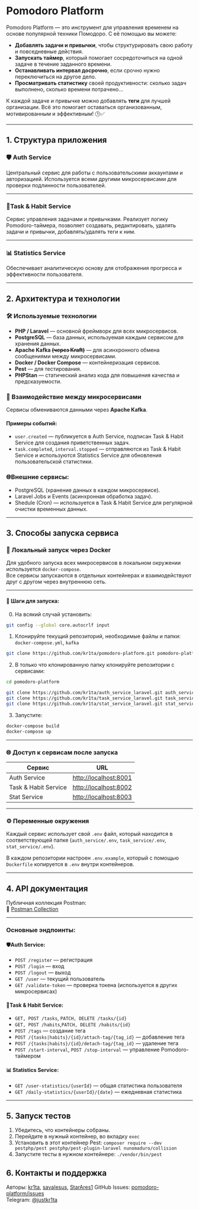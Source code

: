 # Pomodoro Platform

Pomodoro Platform — это инструмент для управления временем на основе популярной техники Помодоро. С её помощью вы можете:

- **Добавлять задачи и привычки**, чтобы структурировать свою работу и повседневные действия.
- **Запускать таймер**, который помогает сосредоточиться на одной задаче в течение заданного времени.
- **Останавливать интервал досрочно**, если срочно нужно переключиться на другое дело.
- **Просматривать статистику** своей продуктивности: сколько задач выполнено, сколько времени потрачено...

К каждой задаче и привычке можно добавлять **теги** для лучшей организации.
Всё это помогает оставаться организованным, мотивированным и эффективным! 🕒✅

---
## 1. Структура приложения
### 🛡️ Auth Service

Центральный сервис для работы с пользовательскими аккаунтами и авторизацией. Используется всеми другими микросервисами для проверки подлинности пользователей.

---
### 🧠Task & Habit Service

Сервис управления задачами и привычками. Реализует логику Pomodoro-таймера, позволяет создавать, редактировать, удалять задачи и привычки, добавлять/удалять теги к ним.

---
### 📊 Statistics Service

Обеспечивает аналитическую основу для отображения прогресса и эффективности пользователя.

---
## 2. Архитектура и технологии

### 🛠️ Используемые технологии

- **PHP / Laravel** — основной фреймворк для всех микросервисов.
- **PostgreSQL** — база данных, используемая каждым сервисом для хранения данных.
- **Apache Kafka ~~(через Kraft)~~** — для асинхронного обмена сообщениями между микросервисами.
- **Docker / Docker Compose** — контейнеризация сервисов.
- **Pest** — для тестирования.
- **PHPStan** — статический анализ кода для повышения качества и предсказуемости.

### 🔄 Взаимодействие между микросервисами

Сервисы обмениваются данными через **Apache Kafka**. 
#### Примеры событий:

- `user.created` — публикуется в Auth Service, подписан Task & Habit Service для создания приветственных задач.
- `task.completed`, `interval.stopped` — отправляются из Task & Habit Service и используются Statistics Service для обновления пользовательской статистики.
### 🌐Внешние сервисы:

- PostgreSQL (хранение данных в каждом микросервисе).
- Laravel Jobs и Events (асинхронная обработка задач).
- Shedule (Cron) — используется в Task & Habit Service для регулярной очистки временных данных.

---
## 3. Способы запуска сервиса

### 🐳 Локальный запуск через Docker 

Для удобного запуска всех микросервисов в локальном окружении используется `docker-compose`.  
Все сервисы запускаются в отдельных контейнерах и взаимодействуют друг с другом через внутреннюю сеть.

---
#### 🔧 Шаги для запуска:

0. На всякий случай установить:
```bash
git config --global core.autocrlf input
```

1. Клонируйте текущий репозиторий, необходимые файлы и папки: `docker-compose.yml`, `kafka`
```bash
git clone https://github.com/kr1ta/pomodoro-platform.git pomodoro-platform 
```

2. В только что клонированную папку клонируйте репозитории с сервисами:
```bash
cd pomodoro-platform 

git clone https://github.com/kr1ta/auth_service_laravel.git auth_service_laravel
git clone https://github.com/kr1ta/task_service_laravel.git task_service_laravel
git clone https://github.com/kr1ta/stat_service_laravel.git stat_service_laravel
```

3. Запустите:
```bash
docker-compose build
docker-compose up
```    

---
### 🌐 Доступ к сервисам после запуска

|Сервис|URL|
|---|---|
|Auth Service|[http://localhost:8001](http://localhost:8001/)|
|Task & Habit Service|[http://localhost:8002](http://localhost:8002/)|
|Stat Service|[http://localhost:8003](http://localhost:8003/)|

---
### ⚙️ Переменные окружения

Каждый сервис использует свой `.env` файл, который находится в соответствующей папке (`auth_service/.env`, `task_service/.env`, `stat_service/.env`).  

В каждом репозитории настроен `.env.example`, который с помощью `Dockerfile` копируется в `.env` внутри контейнеров.

---
## 4. API документация

Публичная коллекция Postman:  
🔗 [Postman Collection](https://www.postman.com/cool-guys-team/workspace/task-habit-service/collection/42546659-a3a53caf-fa2d-4dda-bf9f-541f34ca5fff?action=share&creator=42546659)

---
### Основные эндпоинты:

#### 🛡️Auth Service:
- `POST /register` — регистрация
- `POST /login` — вход
- `POST /logout` — выход
- `GET /user` — текущий пользователь
- `GET /validate-token` — проверка токена (используется в других микросервисах)

#### 🧠Task & Habit Service:
- `GET, POST /tasks`, `PATCH, DELETE /tasks/{id}`
- `GET, POST /habits`,`PATCH, DELETE /habits/{id}`
- `POST /tags` — создание тега
- `POST /{tasks|habits}/{id}/attach-tag/{tag_id}` — добавление тега
- `POST /{tasks|habits}/{id}/detach-tag/{tag_id}` — удаление тега
- `POST /start-interval`, `POST /stop-interval` — управление Pomodoro-таймером

#### 📊 Statistics Service:
- `GET /user-statistics/{userId}` — общая статистика пользователя
- `GET /daily-statistics/{userId}/{date}` — ежедневная статистика
---
## 5. Запуск тестов

1. Убедитесь, что контейнеры собраны.
2. Перейдите в нужный контейнер, во вкладку `exec`
3. Установить в этот контейнер Pest:
`composer require --dev pestphp/pest pestphp/pest-plugin-laravel nunomaduro/collision`
2. Запустите тесты в нужном контейнере:
`./vendor/bin/pest`

## 6. Контакты и поддержка

Авторы: [kr1ta](https://github.com/kr1ta), [savaIesus](https://github.com/savaIesus), [StarAres1](https://github.com/StarAres1)
GitHub Issues: [pomodoro-platform/issues](https://github.com/kr1ta/pomodoro-platform/issues)  
Telegram: [@justkr1ta](https://t.me/justkr1ta)
